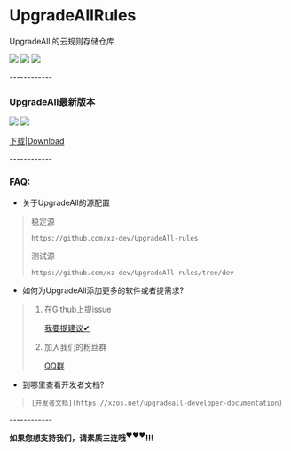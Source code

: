 # UpgradeAllRules
UpgradeAll 的云规则存储仓库

![](https://img.shields.io/github/stars/xz-dev/UpgradeAll-rules.svg) ![](https://img.shields.io/github/forks/xz-dev/UpgradeAll-rules.svg)  ![](https://img.shields.io/github/issues/xz-dev/UpgradeAll-rules.svg)​

​------------

### UpgradeAll最新版本
![](https://img.shields.io/github/tag/xz-dev/UpgradeAll.svg) ![](https://img.shields.io/github/release/xz-dev/UpgradeAll.svg)

[下载|Download](https://github.com/xz-dev/UpgradeAll/releases)

​------------

### FAQ:​
* 关于UpgradeAll的源配置​
> 稳定源
>
> `https://github.com/xz-dev/UpgradeAll-rules`
> 
>测试源
>
> `https://github.com/xz-dev/UpgradeAll-rules/tree/dev`

* 如何为UpgradeAll添加更多的软件或者提需求?
> 1. 在Github上提issue
>
>     [我要提建议✔](https://github.com/xz-dev/UpgradeAll-rules/issues)
>
> 2. 加入我们的粉丝群
>
>     [QQ群](https://jq.qq.com/?_wv=1027&k=5NC9Q9h)

* 到哪里查看开发者文档?
>     [开发者文档](https://xzos.net/upgradeall-developer-documentation)

​------------

**如果您想支持我们，请素质三连哦<sup>❤️❤️❤️</sup>!!!**
